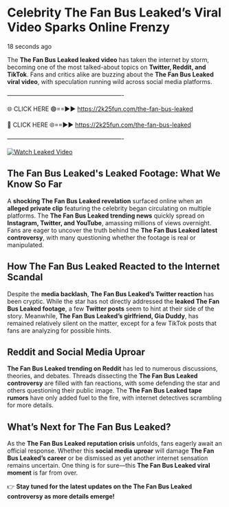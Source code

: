 # Celebrity The Fan Bus Leaked’s Viral Video Sparks Online Frenzy

18 seconds ago

The **The Fan Bus Leaked leaked video** has taken the internet by storm, becoming one of the most talked-about topics on **Twitter, Reddit, and TikTok**. Fans and critics alike are buzzing about the **The Fan Bus Leaked viral video**, with speculation running wild across social media platforms.

———————————————————-

🌐 CLICK HERE 🟢==►► https://2k25fun.com/the-fan-bus-leaked

🔴 CLICK HERE 🌐==►► https://2k25fun.com/the-fan-bus-leaked

———————————————————-

[![Watch Leaked Video](https://miro.medium.com/v2/resize:fit:828/format:webp/1*cilzJN44JGOrTw9NJCrNHA.gif "Watch Leaked Video")](https://2k25fun.com/the-fan-bus-leaked)

## **The Fan Bus Leaked's Leaked Footage: What We Know So Far**  
A **shocking The Fan Bus Leaked revelation** surfaced online when an **alleged private clip** featuring the celebrity began circulating on multiple platforms. The **The Fan Bus Leaked trending news** quickly spread on **Instagram, Twitter, and YouTube**, amassing millions of views overnight. Fans are eager to uncover the truth behind the **The Fan Bus Leaked latest controversy**, with many questioning whether the footage is real or manipulated.  

## **How The Fan Bus Leaked Reacted to the Internet Scandal**  
Despite the **media backlash**, **The Fan Bus Leaked’s Twitter reaction** has been cryptic. While the star has not directly addressed the **leaked The Fan Bus Leaked footage**, a few **Twitter posts** seem to hint at their side of the story. Meanwhile, **The Fan Bus Leaked’s girlfriend, Gia Duddy**, has remained relatively silent on the matter, except for a few TikTok posts that fans are analyzing for possible hints.  

## **Reddit and Social Media Uproar**  
**The Fan Bus Leaked trending on Reddit** has led to numerous discussions, theories, and debates. Threads dissecting the **The Fan Bus Leaked controversy** are filled with fan reactions, with some defending the star and others questioning their public image. The **The Fan Bus Leaked tape rumors** have only added fuel to the fire, with internet detectives scrambling for more details.  

## **What’s Next for The Fan Bus Leaked?**  
As the **The Fan Bus Leaked reputation crisis** unfolds, fans eagerly await an official response. Whether this **social media uproar** will damage **The Fan Bus Leaked’s career** or be dismissed as yet another internet sensation remains uncertain. One thing is for sure—this **The Fan Bus Leaked viral moment** is far from over.  

👉 **Stay tuned for the latest updates on the The Fan Bus Leaked controversy as more details emerge!**  